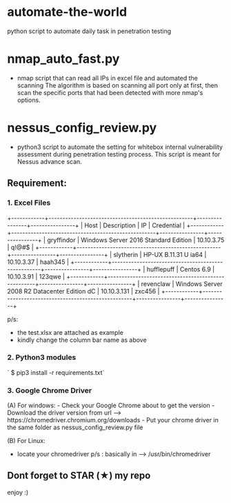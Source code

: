 # automate-the-world
python script to automate daily task in penetration testing

# nmap_auto_fast.py #
- nmap script that can read all IPs in excel file and automated the scanning
The algorithm is based on scanning all port only at first, then scan the specific ports that had been detected with more nmap's options.

# nessus_config_review.py #
- python3 script to automate the setting for whitebox internal vulnerability assessment during penetration testing process. This script is meant for Nessus advance scan.

<h2> Requirement: </h2>
<h3> 1. Excel Files </h3>
+------------+----------------------------------------------------+----------------+----------------+  
|    Host    |  Description                                       |      IP        |   Credential   |  
+------------+----------------------------------------------------+----------------+----------------+  
| gryffindor |  Windows Server 2016 Standard Edition              |   10.10.3.75   |    q!@#$       |  
+------------+----------------------------------------------------+----------------+----------------+  
| slytherin  |  HP-UX  B.11.31 U ia64                             |   10.10.3.37   |    haah345     |  
+------------+----------------------------------------------------+----------------+----------------+  
| hufflepuff |  Centos 6.9                                        |   10.10.3.91   |    123qwe      |  
+------------+----------------------------------------------------+----------------+----------------+  
| revenclaw  |  Windows Server 2008 R2 Datacenter Edition dC      |   10.10.3.131  |    zxc456      |  
+------------+----------------------------------------------------+----------------+----------------+  

p/s: 
- the test.xlsx are attached as example
- kindly change the column bar name as above

<h3> 2. Python3 modules </h3>
` $ pip3 install -r requirements.txt`

<h3> 3. Google Chrome Driver </h3>
(A) For windows:
- Check your Google Chrome about to get the version
- Download the driver version from url --> https://chromedriver.chromium.org/downloads
- Put your chrome driver in the same folder as nessus_config_review.py file

(B) For Linux:
- locate your chromedriver
p/s : basically in --> /usr/bin/chromedriver

<h2>Dont forget to STAR (★) my repo</h2>

enjoy :)


